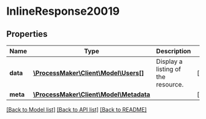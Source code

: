 # InlineResponse20019

## Properties
Name | Type | Description | Notes
------------ | ------------- | ------------- | -------------
**data** | [**\ProcessMaker\Client\Model\Users[]**](Users.md) | Display a listing of the resource. | [optional] 
**meta** | [**\ProcessMaker\Client\Model\Metadata**](.md) |  | [optional] 

[[Back to Model list]](../README.md#documentation-for-models) [[Back to API list]](../README.md#documentation-for-api-endpoints) [[Back to README]](../README.md)



